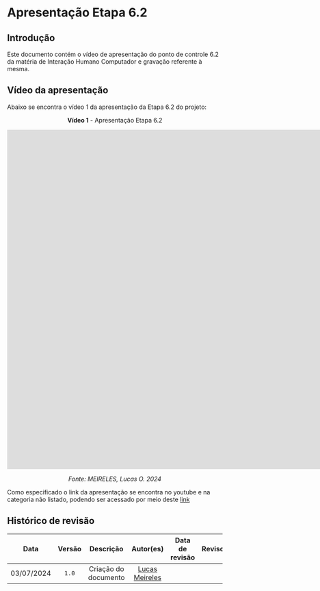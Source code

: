 # Apresentação Etapa 6.2 

## Introdução
Este documento contém o vídeo de apresentação do ponto de controle 6.2 da matéria de Interação Humano Computador e gravação referente à mesma.

## Vídeo da apresentação
Abaixo se encontra o vídeo 1 da apresentação da Etapa 6.2 do projeto:

<center>

**Vídeo 1** - Apresentação Etapa 6.2

<iframe width="1864" height="793" src="https://www.youtube.com/embed/iM_xbgZAT7o" title="Apresentação 6.2" frameborder="0" allow="accelerometer; autoplay; clipboard-write; encrypted-media; gyroscope; picture-in-picture; web-share" referrerpolicy="strict-origin-when-cross-origin" allowfullscreen></iframe>

*Fonte: MEIRELES, Lucas O. 2024*

</center>

Como especificado o link da apresentação se encontra no youtube e na categoria não listado, podendo ser acessado por meio deste [link](https://www.youtube.com/watch?v=iM_xbgZAT7o)

## Histórico de revisão

|    Data    | Versão |      Descrição       |                  Autor(es)                  | Data de revisão | Revisor(es) |
| :--------: | :----: | :------------------: | :-----------------------------------------: | :-------------: | :---------: |
| 03/07/2024 | `1.0`  | Criação do documento | [Lucas Meireles](https://github.com/Katuner) |                 |             |